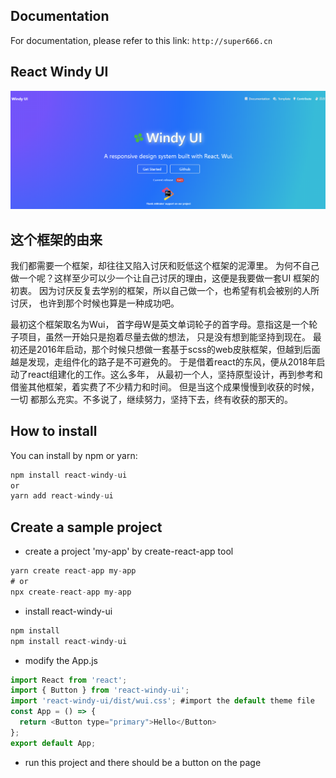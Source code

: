 ## Documentation
For documentation, please refer to this link:  ```http://super666.cn```

## React Windy UI
![preview](static/pic.png)


## 这个框架的由来
我们都需要一个框架，却往往又陷入讨厌和贬低这个框架的泥潭里。 为何不自己做一个呢？这样至少可以少一个让自己讨厌的理由，这便是我要做一套UI 框架的初衷。 
因为讨厌反复去学别的框架，所以自己做一个，也希望有机会被别的人所讨厌， 也许到那个时候也算是一种成功吧。  

最初这个框架取名为Wui， 首字母W是英文单词轮子的首字母。意指这是一个轮子项目，虽然一开始只是抱着尽量去做的想法， 只是没有想到能坚持到现在。
最初还是2016年启动，那个时候只想做一套基于scss的web皮肤框架，但越到后面 越是发现，走组件化的路子是不可避免的。
于是借着react的东风，便从2018年启动了react组建化的工作。这么多年， 从最初一个人，坚持原型设计，再到参考和借鉴其他框架，着实费了不少精力和时间。
但是当这个成果慢慢到收获的时候，一切 都那么充实。不多说了，继续努力，坚持下去，终有收获的那天的。

## How to install
You can install by npm or yarn:
```js
npm install react-windy-ui
or
yarn add react-windy-ui
```

## Create a sample project
* create a project 'my-app' by create-react-app tool
```js
yarn create react-app my-app
# or
npx create-react-app my-app
```
* install react-windy-ui 
```js
npm install
npm install react-windy-ui
```

* modify the App.js 
```js
import React from 'react';
import { Button } from 'react-windy-ui';
import 'react-windy-ui/dist/wui.css'; #import the default theme file
const App = () => {
  return <Button type="primary">Hello</Button>
};
export default App;
```
* run this project and there should be a button on the page
